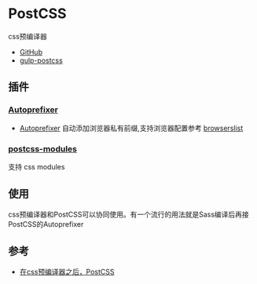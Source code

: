 # PostCSS

css预编译器

* [GitHub](https://github.com/postcss/postcss)
* [gulp-postcss](https://github.com/postcss/gulp-postcss)

## 插件

### [Autoprefixer](https://github.com/postcss/autoprefixer)

* [Autoprefixer](https://github.com/postcss/autoprefixer) 自动添加浏览器私有前缀,支持浏览器配置参考 [browserslist](https://github.com/ai/browserslist)

### [postcss-modules](https://github.com/css-modules/postcss-modules)

支持 css modules

## 使用

css预编译器和PostCSS可以协同使用。有一个流行的用法就是Sass编译后再接PostCSS的Autoprefixer

## 参考

* [在css预编译器之后，PostCSS](http://acgtofe.com/posts/2015/05/modular-transforming-with-postcss)
